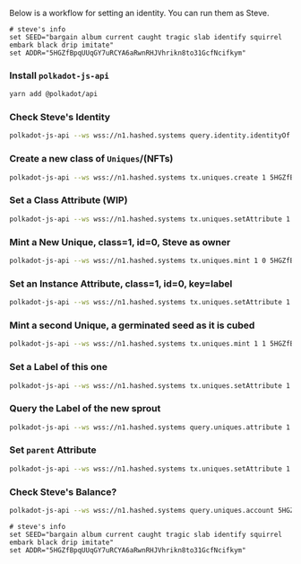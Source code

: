Below is a workflow for setting an identity. You can run them as Steve.

```
# steve's info
set SEED="bargain album current caught tragic slab identify squirrel embark black drip imitate"
set ADDR="5HGZfBpqUUqGY7uRCYA6aRwnRHJVhrikn8to31GcfNcifkym"
```
### Install `polkadot-js-api`
```bash
yarn add @polkadot/api
```
### Check Steve's Identity
```bash
polkadot-js-api --ws wss://n1.hashed.systems query.identity.identityOf 5HGZfBpqUUqGY7uRCYA6aRwnRHJVhrikn8to31GcfNcifkym
```
### Create a new class of `Uniques`/(NFTs)
```bash
polkadot-js-api --ws wss://n1.hashed.systems tx.uniques.create 1 5HGZfBpqUUqGY7uRCYA6aRwnRHJVhrikn8to31GcfNcifkym --seed "bargain album current caught tragic slab identify squirrel embark black drip imitate"
```
### Set a Class Attribute (WIP)
```bash
polkadot-js-api --ws wss://n1.hashed.systems tx.uniques.setAttribute 1 <empty> "project" "cannabis" --seed "bargain album current caught tragic slab identify squirrel embark black drip imitate"
```
### Mint a New Unique, class=1, id=0, Steve as owner
```bash
polkadot-js-api --ws wss://n1.hashed.systems tx.uniques.mint 1 0 5HGZfBpqUUqGY7uRCYA6aRwnRHJVhrikn8to31GcfNcifkym --seed "bargain album current caught tragic slab identify squirrel embark black drip imitate"
```
### Set an Instance Attribute, class=1, id=0, key=label
```bash
polkadot-js-api --ws wss://n1.hashed.systems tx.uniques.setAttribute 1 0 "label" "100 seeds of Runtz strain" --seed "bargain album current caught tragic slab identify squirrel embark black drip imitate"
```
### Mint a second Unique, a germinated seed as it is cubed
```bash
polkadot-js-api --ws wss://n1.hashed.systems tx.uniques.mint 1 1 5HGZfBpqUUqGY7uRCYA6aRwnRHJVhrikn8to31GcfNcifkym --seed "bargain album current caught tragic slab identify squirrel embark black drip imitate"
```
### Set a Label of this one
```bash
polkadot-js-api --ws wss://n1.hashed.systems tx.uniques.setAttribute 1 1 "label" "Plumply germinated Runtz sprout" --seed "bargain album current caught tragic slab identify squirrel embark black drip imitate"
```
### Query the Label of the new sprout
```bash
polkadot-js-api --ws wss://n1.hashed.systems query.uniques.attribute 1 1 label
```
### Set `parent` Attribute
```bash
polkadot-js-api --ws wss://n1.hashed.systems tx.uniques.setAttribute 1 1 "parent" "0" --seed "bargain album current caught tragic slab identify squirrel embark black drip imitate"
```
### Check Steve's Balance?
```bash
polkadot-js-api --ws wss://n1.hashed.systems query.uniques.account 5HGZfBpqUUqGY7uRCYA6aRwnRHJVhrikn8to31GcfNcifkym 1 
```

```
# steve's info
set SEED="bargain album current caught tragic slab identify squirrel embark black drip imitate"
set ADDR="5HGZfBpqUUqGY7uRCYA6aRwnRHJVhrikn8to31GcfNcifkym"
```